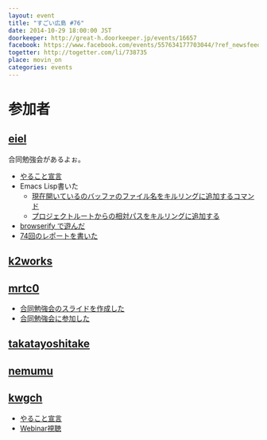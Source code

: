 ```yaml
---
layout: event
title: "すごい広島 #76"
date: 2014-10-29 18:00:00 JST
doorkeeper: http://great-h.doorkeeper.jp/events/16657
facebook: https://www.facebook.com/events/557634177703044/?ref_newsfeed_story_type=regular
togetter: http://togetter.com/li/738735
place: movin_on
categories: events
---
```


# 参加者


## [eiel](http://eiel.info/)

合同勉強会があるよぉ。

* [やること宣言](https://github.com/great-h/great-h.github.io/issues/1324)
* Emacs Lisp書いた
  * [現在開いているのバッファのファイル名をキルリングに追加するコマンド](https://gist.github.com/eiel/5d52839c596fdbaab058)
  * [プロジェクトルートからの相対パスをキルリングに追加する](https://gist.github.com/eiel/85b38a0ac1b1d6fa0693)
* [browserify で遊んだ](http://blog.eiel.info/blog/2014/10/30/browserify/)
* [74回のレポートを書いた](https://www.facebook.com/great.hiroshima/posts/471491112993539)


## [k2works](https://github.com/k2works)


## [mrtc0](http://twitter.com/mrtc0)

* [合同勉強会のスライドを作成した](http://www.slideshare.net/mrtc0/machine-learning-41005650)
* [合同勉強会に参加した](http://mrt-k.github.io/sugoihiroshima/2014/11/02/%E3%81%99%E3%81%94%E3%81%84%E5%90%88%E5%90%8C%E5%8B%89%E5%BC%B7%E4%BC%9A/)


## [takatayoshitake](http://twitter.com/takatayoshitake)


## [nemumu](https://github.com/nemumu)


## [kwgch](https://github.com/kwgch)

* [やること宣言](https://github.com/great-h/great-h.github.io/issues/1318)
* [Webinar視聴](http://kwgch.github.io/blog/2014/10/31/great-h/)

